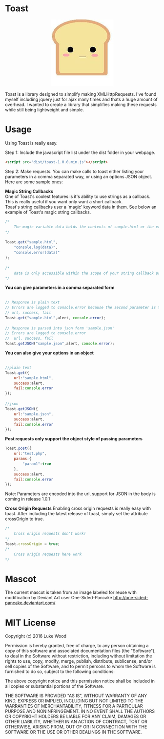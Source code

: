 # Toast
<p align="center"><img src="mascot.jpg"></img></p>

Toast is a library designed to simplify making XMLHttpRequests.  I've found myself including jquery just for ajax many times and thats a huge amount of overhead. I wanted to create a library that simplifies making these requests while still being lightweight and simple.

# Usage

Using Toast is really easy.  

Step 1:
Include the javascript file list under the dist folder in your webpage.
```html
<script src="dist/toast-1.0.0.min.js"></script>
```
Step 2:
Make requests.  You can make calls to toast either listing your parameters in a comma separated way, or using an options JSON object.  Here are some sample ones:

**Magic String Callbacks**</br>
One of Toast's coolest features is it's ability to use strings as a callback.  This is really useful if you want only want a short callback.</br>
Toast's string callbacks user a 'magic' keyword data in them.  See below an example of Toast's magic string callbacks.
```javascript
/*
    The magic variable data holds the contents of sample.html or the error message.
*/

Toast.get("sample.html",
    "console.log(data)",
    "console.error(data)"
);

/*
    data is only accessible within the scope of your string callback preventing magic callbacks from interfering with the rest of your program
*/
```

**You can give parameters in a comma separated form**
```javascript

// Response is plain text
// Errors are logged to console.error because the second parameter is the failure callback
// url, success, fail
Toast.get("sample.html",alert, console.error);

// Response is parsed into json form 'sample.json'
// Errors are logged to console.error
//  url, success, fail
Toast.getJSON("sample.json",alert, console.error);

```
**You can also give your options in an object**
```javascript

//plain text
Toast.get({
    url:"sample.html",
    success:alert,
    fail:console.error
});

//json
Toast.getJSON({
    url:"sample.json",
    success:alert,
    fail:console.error
});

```
**Post requests only support the object style of passing parameters**
```javascript
Toast.post({
    url:"test.php",
    params:{
        "param1":true
    },
    success:alert,
    fail:console.error
});
```
Note:  Parameters are encoded into the url, support for JSON in the body is coming in release 1.0.1

**Cross Origin Requests**
Enabling cross origin requests is really easy with toast.  After including the latest release of toast, simply set the attribute crossOrigin to true.
```javascript
/*
    Cross origin requests don't work!
*/
Toast.crossOrigin = true;
/*
    Cross origin requests here work
*/
```

# Mascot
The current mascot is taken from an image labeled for reuse with modification by Deviant Art user One-Sided-Pancake
http://one-sided-pancake.deviantart.com/

# MIT License

Copyright (c) 2016 Luke Wood

Permission is hereby granted, free of charge, to any person obtaining a copy of this software and associated documentation files (the "Software"), to deal in the Software without restriction, including without limitation the rights to use, copy, modify, merge, publish, distribute, sublicense, and/or sell copies of the Software, and to permit persons to whom the Software is furnished to do so, subject to the following conditions:

The above copyright notice and this permission notice shall be included in all copies or substantial portions of the Software.

THE SOFTWARE IS PROVIDED "AS IS", WITHOUT WARRANTY OF ANY KIND, EXPRESS OR IMPLIED, INCLUDING BUT NOT LIMITED TO THE WARRANTIES OF MERCHANTABILITY, FITNESS FOR A PARTICULAR PURPOSE AND NONINFRINGEMENT. IN NO EVENT SHALL THE AUTHORS OR COPYRIGHT HOLDERS BE LIABLE FOR ANY CLAIM, DAMAGES OR OTHER LIABILITY, WHETHER IN AN ACTION OF CONTRACT, TORT OR OTHERWISE, ARISING FROM, OUT OF OR IN CONNECTION WITH THE SOFTWARE OR THE USE OR OTHER DEALINGS IN THE SOFTWARE.
